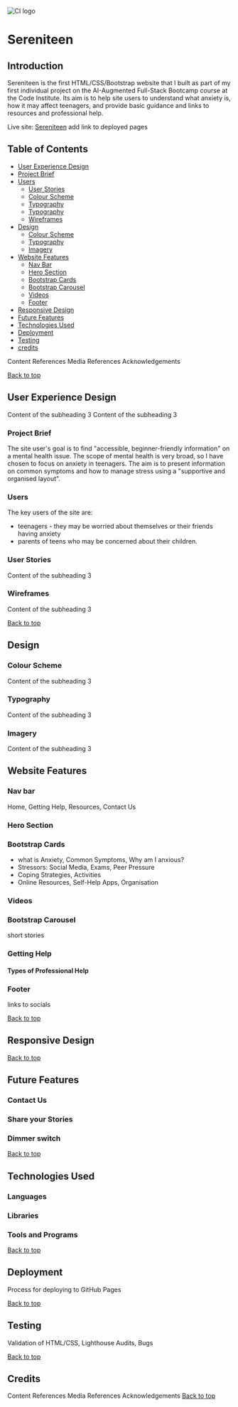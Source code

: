 ![CI logo](https://codeinstitute.s3.amazonaws.com/fullstack/ci_logo_small.png)

# Sereniteen <a id="top"/>
## Introduction
Sereniteen is the first HTML/CSS/Bootstrap website that I built as part of my first individual project on the AI-Augmented Full-Stack Bootcamp course at the Code Institute. Its aim is to help site users to understand what anxiety is, how it may affect teenagers, and provide basic guidance and links to resources and professional help.

Live site: [Sereniteen](https://www.google.com) add link to deployed pages

## Table of Contents
- [User Experience Design](#user-experience-design)
- [Project Brief](#project-brief)
- [Users](#users)
    - [User Stories](#user-stories)
    - [Colour Scheme](#colour-scheme)
    - [Typography](#typography)
    - [Typography](#typography)
    - [Wireframes](#wireframes)
- [Design](#design)
    - [Colour Scheme](#colour-scheme) 
    - [Typography](#typography)
    - [Imagery](#imagery)
- [Website Features](#website-features)
    - [Nav Bar](#nav-bar)
    - [Hero Section](#hero-section)
    - [Bootstrap Cards](#bootstrap-cards)
    - [Bootstrap Carousel](#bootstrap-carousel)
    - [Videos](#videos)
    - [Footer](#footer)
- [Responsive Design](#responsive-design)
- [Future Features](#future-features)
- [Technologies Used](#technologies-used)
- [Deployment](#deployment)
- [Testing](#testing)
- [credits](#credits)

Content References
Media References
Acknowledgements

[Back to top](#top)

## User Experience Design
Content of the subheading 3
Content of the subheading 3

### Project Brief
The site user's goal is to find "accessible, beginner-friendly information" on a mental health issue. The scope of mental health is very broad, so I have chosen to focus on anxiety in teenagers. The aim is to present information on common symptoms and how to manage stress using a "supportive and organised layout".

### Users
The key users of the site are:
- teenagers - they may be worried about themselves or their friends having anxiety
- parents of teens who may be concerned about their children.


### User Stories
Content of the subheading 3

### Wireframes
Content of the subheading 3

[Back to top](#top)
## Design
### Colour Scheme
Content of the subheading 3

### Typography
Content of the subheading 3

### Imagery
Content of the subheading 3

## Website Features
### Nav bar
Home, Getting Help, Resources, Contact Us
### Hero Section
### Bootstrap Cards
- what is Anxiety, Common Symptoms, Why am I anxious?
- Stressors: Social Media, Exams, Peer Pressure
- Coping Strategies, Activities
- Online Resources, Self-Help Apps, Organisation
### Videos
### Bootstrap Carousel
short stories

### Getting Help
#### Types of Professional Help

### Footer
links to socials

[Back to top](#top)
## Responsive Design

[Back to top](#top)
## Future Features
### Contact Us
### Share your Stories
### Dimmer switch

[Back to top](#top)

## Technologies Used
### Languages
### Libraries
### Tools and Programs

[Back to top](#top)

## Deployment
Process for deploying to GitHub Pages

[Back to top](#top)

## Testing
Validation of HTML/CSS, Lighthouse Audits, Bugs

[Back to top](#top)

## Credits
Content References
Media References
Acknowledgements
[Back to top](#top)
